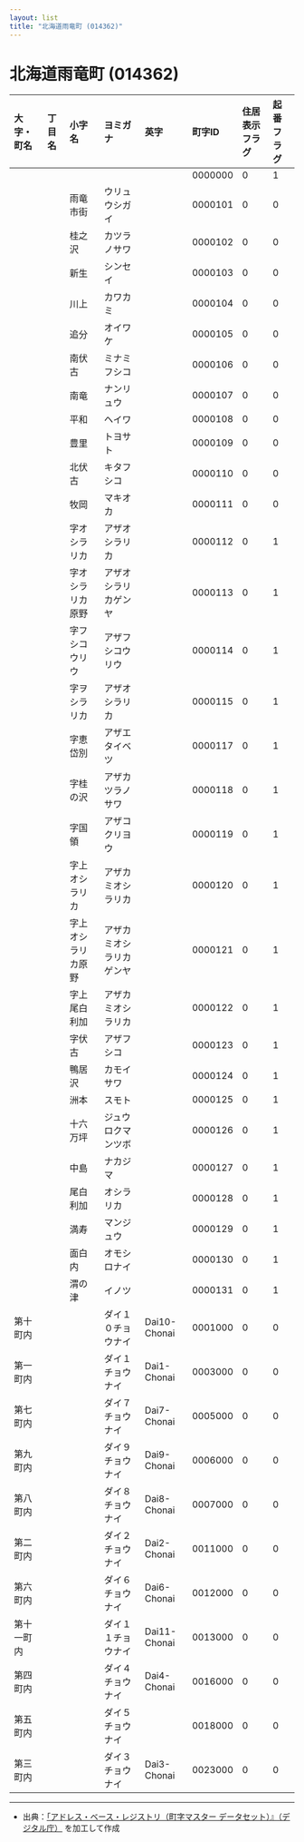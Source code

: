 ```yaml
---
layout: list
title: "北海道雨竜町 (014362)"
---
```


# 北海道雨竜町 (014362)

| 大字・町名 | 丁目名 | 小字名 | ヨミガナ | 英字 | 町字ID | 住居表示フラグ | 起番フラグ |
|:---|:---|:---|:---|:---|:---|:---|:---|
|  |  |  |  |  | 0000000 | 0 | 1 |
|  |  | 雨竜市街 | ウリュウシガイ |  | 0000101 | 0 | 0 |
|  |  | 桂之沢 | カツラノサワ |  | 0000102 | 0 | 0 |
|  |  | 新生 | シンセイ |  | 0000103 | 0 | 0 |
|  |  | 川上 | カワカミ |  | 0000104 | 0 | 0 |
|  |  | 追分 | オイワケ |  | 0000105 | 0 | 0 |
|  |  | 南伏古 | ミナミフシコ |  | 0000106 | 0 | 0 |
|  |  | 南竜 | ナンリュウ |  | 0000107 | 0 | 0 |
|  |  | 平和 | ヘイワ |  | 0000108 | 0 | 0 |
|  |  | 豊里 | トヨサト |  | 0000109 | 0 | 0 |
|  |  | 北伏古 | キタフシコ |  | 0000110 | 0 | 0 |
|  |  | 牧岡 | マキオカ |  | 0000111 | 0 | 0 |
|  |  | 字オシラリカ | アザオシラリカ |  | 0000112 | 0 | 1 |
|  |  | 字オシラリカ原野 | アザオシラリカゲンヤ |  | 0000113 | 0 | 1 |
|  |  | 字フシコウリウ | アザフシコウリウ |  | 0000114 | 0 | 1 |
|  |  | 字ヲシラリカ | アザオシラリカ |  | 0000115 | 0 | 1 |
|  |  | 字恵岱別 | アザエタイベツ |  | 0000117 | 0 | 1 |
|  |  | 字桂の沢 | アザカツラノサワ |  | 0000118 | 0 | 1 |
|  |  | 字国領 | アザコクリヨウ |  | 0000119 | 0 | 1 |
|  |  | 字上オシラリカ | アザカミオシラリカ |  | 0000120 | 0 | 1 |
|  |  | 字上オシラリカ原野 | アザカミオシラリカゲンヤ |  | 0000121 | 0 | 1 |
|  |  | 字上尾白利加 | アザカミオシラリカ |  | 0000122 | 0 | 1 |
|  |  | 字伏古 | アザフシコ |  | 0000123 | 0 | 1 |
|  |  | 鴨居沢 | カモイサワ |  | 0000124 | 0 | 1 |
|  |  | 洲本 | スモト |  | 0000125 | 0 | 1 |
|  |  | 十六万坪 | ジュウロクマンツボ |  | 0000126 | 0 | 1 |
|  |  | 中島 | ナカジマ |  | 0000127 | 0 | 1 |
|  |  | 尾白利加 | オシラリカ |  | 0000128 | 0 | 1 |
|  |  | 満寿 | マンジュウ |  | 0000129 | 0 | 1 |
|  |  | 面白内 | オモシロナイ |  | 0000130 | 0 | 1 |
|  |  | 渭の津 | イノツ |  | 0000131 | 0 | 1 |
| 第十町内 |  |  | ダイ１０チョウナイ | Dai10-Chonai | 0001000 | 0 | 0 |
| 第一町内 |  |  | ダイ１チョウナイ | Dai1-Chonai | 0003000 | 0 | 0 |
| 第七町内 |  |  | ダイ７チョウナイ | Dai7-Chonai | 0005000 | 0 | 0 |
| 第九町内 |  |  | ダイ９チョウナイ | Dai9-Chonai | 0006000 | 0 | 0 |
| 第八町内 |  |  | ダイ８チョウナイ | Dai8-Chonai | 0007000 | 0 | 0 |
| 第二町内 |  |  | ダイ２チョウナイ | Dai2-Chonai | 0011000 | 0 | 0 |
| 第六町内 |  |  | ダイ６チョウナイ | Dai6-Chonai | 0012000 | 0 | 0 |
| 第十一町内 |  |  | ダイ１１チョウナイ | Dai11-Chonai | 0013000 | 0 | 0 |
| 第四町内 |  |  | ダイ４チョウナイ | Dai4-Chonai | 0016000 | 0 | 0 |
| 第五町内 |  |  | ダイ５チョウナイ |  | 0018000 | 0 | 0 |
| 第三町内 |  |  | ダイ３チョウナイ | Dai3-Chonai | 0023000 | 0 | 0 |

---

- 出典：[「アドレス・ベース・レジストリ（町字マスター データセット）』（デジタル庁）](https://www.digital.go.jp/policies/base_registry_address/) を加工して作成